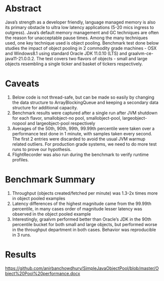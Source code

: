 # Abstract
Java’s strength as a developer friendly, language managed memory is also its primary obstacle to ultra low latency applications (5-20 mics ingress to outgress).
Java’s default memory management and GC techniques are often the reason for unacceptable pause times. 
Among the many techniques used, one key technique used is object pooling. 
Benchmark test done below studies the impact of object pooling in 2 commodity grade machines - OSX and Windows8.1 using standard Oracle JDK 11.0.10 (LTS) and graalvm-ce-java11-21.0.0.2. The test covers two flavors of objects - small and large objects resembling a single ticker and basket of tickers respectively. 

# Caveats 
1. Below code is not thread-safe, but can be made so easily by changing the data structure to ArrayBlockingQueue and keeping a secondary data structure for additional capacity. 
2. Benchmark results were captured after a single run after JVM shutdown for each flavor, smallobject-no pool, smallobject-pool, largeobject-nopool and largeobject-pool respectively 
3. Averages of the 50th, 90th, 99th, 99.99th percentile were taken over a performance test done in 1 minute, with samples taken every second. The first 2 entries were discarded to avoid the usual JVM warmup related outliers. For production grade systems, we need to do more test runs to prove our hypothesis. 
4. FlightRecorder was also run during the benchmark to verify runtime profiles.

# Benchmark Summary 

1. Throughput (objects created/fetched per minute) was 1.3-2x times more in object pooled examples 
2. Latency differences of the highest magnitude came from the 99.99th percentile, in many cases order of magnitude lesser latency was observed in the object pooled example
3. Interestingly, graalvm performed better than Oracle’s JDK in the 90th percentile bucket for both small and large objects, but performed worse in the throughput department in both cases. Behavior was reproducible in 3 runs.

# Results 

https://github.com/anirbanchowdhury/SimpleJavaObjectPool/blob/master/Object%20Pool%20performance.docx 
